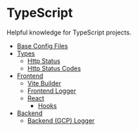 <!-- DOCTOC SKIP -->

# TypeScript

Helpful knowledge for TypeScript projects.

- [Base Config Files](./config-files)
- [Types](./types)
  - [Http Status](./types/http-status.ts)
  - [Http Status Codes](./types/http-status-code.ts)
- [Frontend](./frontend)
  - [Vite Builder](frontend/vite.md)
  - [Frontend Logger](frontend/logger.ts)
  - [React](frontend/react)
    - [Hooks](frontend/react/hooks)
- [Backend](./backend)
  - [Backend (GCP) Logger](backend/logger.gcp.ts)
